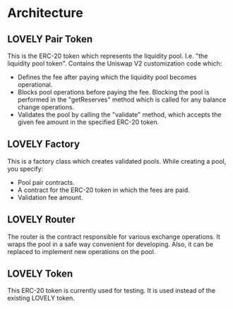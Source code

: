 # Architecture

## LOVELY Pair Token
This is the ERC-20 token which represents the liquidity pool.
I.e. "the liquidity pool token".
Contains the Uniswap V2 customization code which:
- Defines the fee after paying which the liquidity pool becomes operational.
- Blocks pool operations before paying the fee.
Blocking the pool is performed in the "getReserves" method which is called for any balance change operations.
- Validates the pool by calling the "validate" method, which accepts
the given fee amount in the specified ERC-20 token.

## LOVELY Factory
This is a factory class which creates validated pools.
While creating a pool, you specify:
- Pool pair contracts.
- A contract for the ERC-20 token in which the fees are paid.
- Validation fee amount.

## LOVELY Router
The router is the contract responsible for various exchange operations.
It wraps the pool in a safe way convenient for developing.
Also, it can be replaced to implement new operations on the pool.

## LOVELY Token
This ERC-20 token is currently used for testing.
It is used instead of the existing LOVELY token.

